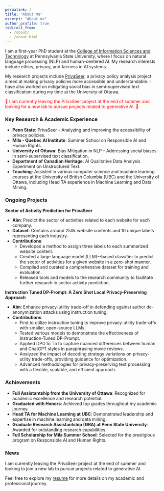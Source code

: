 ```yaml
---
permalink: /
title: "About Me"
excerpt: "About me"
author_profile: true
redirect_from: 
  - /about/
  - /about.html
---
```


I am a first-year PhD student at the [College of Information Sciences and Technology](https://ist.psu.edu/) at Pennsylvania State University, where I focus on natural language processing (NLP) and human-centered AI. My research interests include ethics, privacy, and fairness in AI systems.

My research projects include [PrivaSeer](https://privaseer.ist.psu.edu), a privacy policy analysis project aimed at making privacy policies more accessible and understandable. I have also worked on mitigating social bias in semi-supervised text classification during my time at the University of Ottawa. 

<span style="color: red;">🚨 I am currently leaving the PrivaSeer project at the end of summer and looking for a new lab to pursue projects related to generative AI. 🚨</span>

### Key Research & Academic Experience
- **Penn State**: PrivaSeer - Analyzing and improving the accessibility of privacy policies.
- **Mila - Quebec AI Institute**: Summer School on Responsible AI and Human Rights.
- **University of Ottawa**: Bias Mitigation in NLP - Addressing social biases in semi-supervised text classification.
- **Department of Canadian Heritage**: AI Qualitative Data Analysis Experiment on Unstructured Text.
- **Teaching**: Assisted in various computer science and machine learning courses at the University of British Columbia (UBC) and the University of Ottawa, including Head TA experience in Machine Learning and Data Mining.

### Ongoing Projects
**Sector of Activity Prediction for PrivaSeer**
- **Aim**: Predict the sector of activities related to each website for each company.
- **Dataset**: Contains around 250k website contents and 10 unique labels representing each industry.
- **Contributions**:
  - Developed a method to assign three labels to each summarized website content.
  - Created a large language model (LLM)--based classifier to predict the sector of activities for a given website in a zero-shot manner.
  - Compiled and curated a comprehensive dataset for training and evaluation.
  - Released tools and models to the research community to facilitate further research in sector activity prediction.

**Instruction Tuned DP-Prompt: A Zero Shot Local Privacy-Preserving Approach**
- **Aim**: Enhance privacy-utility trade-off in defending against author de-anonymization attacks using instruction tuning.
- **Contributions**:
  - First to utilize instruction tuning to improve privacy-utility trade-offs with smaller, open-source LLMs.
  - Tested various models to demonstrate the effectiveness of Instruction-Tuned DP-Prompt.
  - Applied DPO to T5 to capture nuanced differences between human and ChatGPT styles in paraphrasing movie reviews.
  - Analyzed the impact of decoding strategy variations on privacy-utility trade-offs, providing guidance for optimization.
  - Advanced methodologies for privacy-preserving text processing with a flexible, scalable, and efficient approach.

### Achievements
- **Full Assistantship from the University of Ottawa**: Recognized for academic excellence and research potential.
- **Graduated with Honors**: Achieved top grades throughout my academic journey.
- **Head TA for Machine Learning at UBC**: Demonstrated leadership and expertise in machine learning and data mining.
- **Graduate Research Assistantship (GRA) at Penn State University**: Awarded for outstanding research capabilities.
- **Full Scholarship for Mila Summer School**: Selected for the prestigious program on Responsible AI and Human Rights.

### News
I am currently leaving the PrivaSeer project at the end of summer and looking to join a new lab to pursue projects related to generative AI.

Feel free to explore my [resume](#) for more details on my academic and professional journey.
